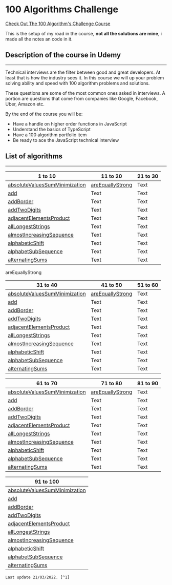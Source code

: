 # 100 Algorithms Challenge

<a href='https://www.udemy.com/course/100-algorithms-challenge'>Check Out The 100 Algorithm's Challenge Course</a>

This is the setup of my road in the course, **not all the solutions are mine**, i made all the notes an code in it.

## Description of the course in Udemy
---
Technical interviews are the filter between good and great developers. At least that is how the industry sees it. In this course we will up your problem solving ability and speed with 100 algorithm problems and solutions.

These questions are some of the most common ones asked in interviews. A portion are questions that come from companies like Google, Facebook, Uber, Amazon etc.

By the end of the course you will be:

- Have a handle on higher order functions in JavaScript
- Understand the basics of TypeScript
- Have a 100 algorithm portfolio item
- Be ready to ace the JavaScript technical interview

## List of algorithms
---

| 1 to 10 | 11 to 20 | 21 to 30 |
| ----------- | ----------- | ----------- |
| [absoluteValuesSumMinimization](https://github.com/BlackRoadCode/Algorithms/tree/main/100-algorithms-challenge/absoluteValuesSumMinization) | [areEquallyStrong](https://github.com/BlackRoadCode/Algorithms/tree/main/100-algorithms-challenge/areEquallyStrong) |Text |
| [add](https://github.com/BlackRoadCode/Algorithms/tree/main/100-algorithms-challenge/add) | Text |Text |
| [addBorder](https://github.com/BlackRoadCode/Algorithms/tree/main/100-algorithms-challenge/addBorder) | Text |Text |
| [addTwoDigits](https://github.com/BlackRoadCode/Algorithms/tree/main/100-algorithms-challenge/addTwoDigits) | Text |Text |
| [adjacentElementsProduct](https://github.com/BlackRoadCode/Algorithms/tree/main/100-algorithms-challenge/adjacentElementsProduct) | Text |Text |
| [allLongestStrings](https://github.com/BlackRoadCode/Algorithms/tree/main/100-algorithms-challenge/allLongestStrings) | Text |Text |
| [almostIncreasingSequence](https://github.com/BlackRoadCode/Algorithms/tree/main/100-algorithms-challenge/almostIncreasingSequence) | Text |Text |
| [alphabeticShift](https://github.com/BlackRoadCode/Algorithms/tree/main/100-algorithms-challenge/alphabeticShift) | Text |Text |
| [alphabetSubSequence](https://github.com/BlackRoadCode/Algorithms/tree/main/100-algorithms-challenge/alphabetSubSequence) | Text |Text |
| [alternatingSums](https://github.com/BlackRoadCode/Algorithms/tree/main/100-algorithms-challenge/alternatingSums) | Text |Text |

areEquallyStrong

| 31 to 40 | 41 to 50 | 51 to 60 |
| ----------- | ----------- | ----------- |
| [absoluteValuesSumMinimization](https://github.com/BlackRoadCode/Algorithms/tree/main/100-algorithms-challenge/absoluteValuesSumMinization) | [areEquallyStrong](https://github.com/BlackRoadCode/Algorithms/tree/main/100-algorithms-challenge/areEquallyStrong) |Text |
| [add](https://github.com/BlackRoadCode/Algorithms/tree/main/100-algorithms-challenge/add) | Text |Text |
| [addBorder](https://github.com/BlackRoadCode/Algorithms/tree/main/100-algorithms-challenge/addBorder) | Text |Text |
| [addTwoDigits](https://github.com/BlackRoadCode/Algorithms/tree/main/100-algorithms-challenge/addTwoDigits) | Text |Text |
| [adjacentElementsProduct](https://github.com/BlackRoadCode/Algorithms/tree/main/100-algorithms-challenge/adjacentElementsProduct) | Text |Text |
| [allLongestStrings](https://github.com/BlackRoadCode/Algorithms/tree/main/100-algorithms-challenge/allLongestStrings) | Text |Text |
| [almostIncreasingSequence](https://github.com/BlackRoadCode/Algorithms/tree/main/100-algorithms-challenge/almostIncreasingSequence) | Text |Text |
| [alphabeticShift](https://github.com/BlackRoadCode/Algorithms/tree/main/100-algorithms-challenge/alphabeticShift) | Text |Text |
| [alphabetSubSequence](https://github.com/BlackRoadCode/Algorithms/tree/main/100-algorithms-challenge/alphabetSubSequence) | Text |Text |
| [alternatingSums](https://github.com/BlackRoadCode/Algorithms/tree/main/100-algorithms-challenge/alternatingSums) | Text |Text |

| 61 to 70 | 71 to 80 | 81 to 90 |
| ----------- | ----------- | ----------- |
| [absoluteValuesSumMinimization](https://github.com/BlackRoadCode/Algorithms/tree/main/100-algorithms-challenge/absoluteValuesSumMinization) | [areEquallyStrong](https://github.com/BlackRoadCode/Algorithms/tree/main/100-algorithms-challenge/areEquallyStrong) |Text |
| [add](https://github.com/BlackRoadCode/Algorithms/tree/main/100-algorithms-challenge/add) | Text |Text |
| [addBorder](https://github.com/BlackRoadCode/Algorithms/tree/main/100-algorithms-challenge/addBorder) | Text |Text |
| [addTwoDigits](https://github.com/BlackRoadCode/Algorithms/tree/main/100-algorithms-challenge/addTwoDigits) | Text |Text |
| [adjacentElementsProduct](https://github.com/BlackRoadCode/Algorithms/tree/main/100-algorithms-challenge/adjacentElementsProduct) | Text |Text |
| [allLongestStrings](https://github.com/BlackRoadCode/Algorithms/tree/main/100-algorithms-challenge/allLongestStrings) | Text |Text |
| [almostIncreasingSequence](https://github.com/BlackRoadCode/Algorithms/tree/main/100-algorithms-challenge/almostIncreasingSequence) | Text |Text |
| [alphabeticShift](https://github.com/BlackRoadCode/Algorithms/tree/main/100-algorithms-challenge/alphabeticShift) | Text |Text |
| [alphabetSubSequence](https://github.com/BlackRoadCode/Algorithms/tree/main/100-algorithms-challenge/alphabetSubSequence) | Text |Text |
| [alternatingSums](https://github.com/BlackRoadCode/Algorithms/tree/main/100-algorithms-challenge/alternatingSums) | Text |Text |

| 91 to 100 |
| ----------- |
| [absoluteValuesSumMinimization](https://github.com/BlackRoadCode/Algorithms/tree/main/100-algorithms-challenge/absoluteValuesSumMinization) | 
| [add](https://github.com/BlackRoadCode/Algorithms/tree/main/100-algorithms-challenge/add) |
| [addBorder](https://github.com/BlackRoadCode/Algorithms/tree/main/100-algorithms-challenge/addBorder) |
| [addTwoDigits](https://github.com/BlackRoadCode/Algorithms/tree/main/100-algorithms-challenge/addTwoDigits) |
| [adjacentElementsProduct](https://github.com/BlackRoadCode/Algorithms/tree/main/100-algorithms-challenge/adjacentElementsProduct) |
| [allLongestStrings](https://github.com/BlackRoadCode/Algorithms/tree/main/100-algorithms-challenge/allLongestStrings) |
| [almostIncreasingSequence](https://github.com/BlackRoadCode/Algorithms/tree/main/100-algorithms-challenge/almostIncreasingSequence) |
| [alphabeticShift](https://github.com/BlackRoadCode/Algorithms/tree/main/100-algorithms-challenge/alphabeticShift) |
| [alphabetSubSequence](https://github.com/BlackRoadCode/Algorithms/tree/main/100-algorithms-challenge/alphabetSubSequence) |
| [alternatingSums](https://github.com/BlackRoadCode/Algorithms/tree/main/100-algorithms-challenge/alternatingSums) |

    Last update 21/03/2022. [^1]